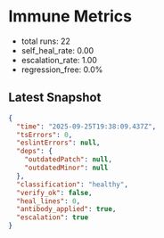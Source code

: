 # Immune Metrics
- total runs: 22
- self_heal_rate: 0.00
- escalation_rate: 1.00
- regression_free: 0.0%

## Latest Snapshot
```json
{
  "time": "2025-09-25T19:38:09.437Z",
  "tsErrors": 0,
  "eslintErrors": null,
  "deps": {
    "outdatedPatch": null,
    "outdatedMinor": null
  },
  "classification": "healthy",
  "verify_ok": false,
  "heal_lines": 0,
  "antibody_applied": true,
  "escalation": true
}
```